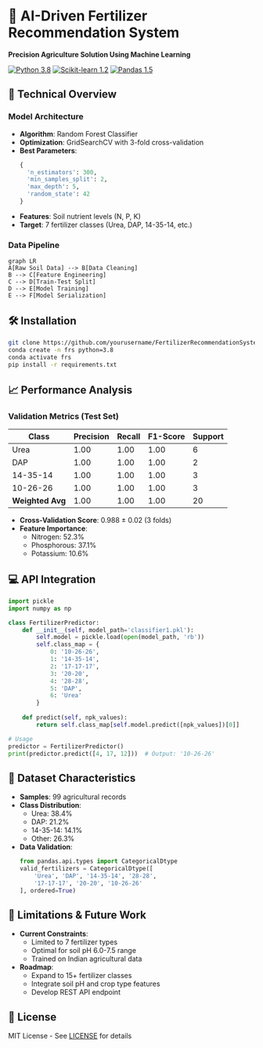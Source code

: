 # 🌱 AI-Driven Fertilizer Recommendation System

**Precision Agriculture Solution Using Machine Learning**

[![Python 3.8](https://img.shields.io/badge/Python-3.8%2B-blue)](https://www.python.org/)
[![Scikit-learn 1.2](https://img.shields.io/badge/Scikit--learn-1.2-orange)](https://scikit-learn.org/)
[![Pandas 1.5](https://img.shields.io/badge/Pandas-1.5-red)](https://pandas.pydata.org/)

## 🧠 Technical Overview

### Model Architecture
- **Algorithm**: Random Forest Classifier
- **Optimization**: GridSearchCV with 3-fold cross-validation
- **Best Parameters**:
  ```python
  {
    'n_estimators': 300,
    'min_samples_split': 2,
    'max_depth': 5,
    'random_state': 42
  }
  ```
- **Features**: Soil nutrient levels (N, P, K)
- **Target**: 7 fertilizer classes (Urea, DAP, 14-35-14, etc.)

### Data Pipeline
```mermaid
graph LR
A[Raw Soil Data] --> B[Data Cleaning]
B --> C[Feature Engineering]
C --> D[Train-Test Split]
D --> E[Model Training]
E --> F[Model Serialization]
```

## 🛠️ Installation
```bash
git clone https://github.com/yourusername/FertilizerRecommendationSystem.git
conda create -n frs python=3.8
conda activate frs
pip install -r requirements.txt
```

## 📈 Performance Analysis
### Validation Metrics (Test Set)
| Class        | Precision | Recall | F1-Score | Support |
|--------------|-----------|--------|----------|---------|
| Urea         | 1.00      | 1.00   | 1.00     | 6       |
| DAP          | 1.00      | 1.00   | 1.00     | 2       |
| 14-35-14     | 1.00      | 1.00   | 1.00     | 3       |
| 10-26-26     | 1.00      | 1.00   | 1.00     | 3       |
| **Weighted Avg** | 1.00   | 1.00   | 1.00     | 20      |

- **Cross-Validation Score**: 0.988 ± 0.02 (3 folds)
- **Feature Importance**:
  - Nitrogen: 52.3%
  - Phosphorous: 37.1%
  - Potassium: 10.6%

## 💻 API Integration
```python
import pickle
import numpy as np

class FertilizerPredictor:
    def __init__(self, model_path='classifier1.pkl'):
        self.model = pickle.load(open(model_path, 'rb'))
        self.class_map = {
            0: '10-26-26',
            1: '14-35-14',
            2: '17-17-17',
            3: '20-20',
            4: '28-28',
            5: 'DAP',
            6: 'Urea'
        }
    
    def predict(self, npk_values):
        return self.class_map[self.model.predict([npk_values])[0]]

# Usage
predictor = FertilizerPredictor()
print(predictor.predict([4, 17, 12]))  # Output: '10-26-26'
```

## 📂 Dataset Characteristics
- **Samples**: 99 agricultural records
- **Class Distribution**:
  - Urea: 38.4%
  - DAP: 21.2%
  - 14-35-14: 14.1%
  - Other: 26.3%
- **Data Validation**:
  ```python
  from pandas.api.types import CategoricalDtype
  valid_fertilizers = CategoricalDtype([
      'Urea', 'DAP', '14-35-14', '28-28', 
      '17-17-17', '20-20', '10-26-26'
  ], ordered=True)
  ```

## 📝 Limitations & Future Work
- **Current Constraints**:
  - Limited to 7 fertilizer types
  - Optimal for soil pH 6.0-7.5 range
  - Trained on Indian agricultural data
- **Roadmap**:
  - Expand to 15+ fertilizer classes
  - Integrate soil pH and crop type features
  - Develop REST API endpoint

## 📜 License
MIT License - See [LICENSE](LICENSE) for details
